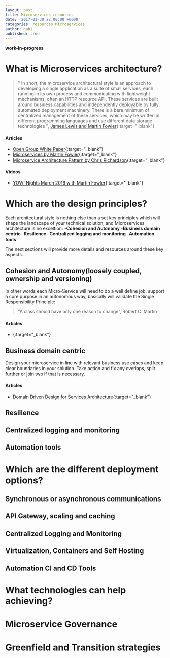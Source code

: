 ```yaml
---
layout: post
title: Microservices resources
date: '2017-01-30 22:00:00 +0000'
categories: resources Microservices
author: gabi
published: true
---
```


**work-in-progress**

# What is Microservices architecture?

> " In short, the microservice architectural style is an approach to developing a single application as a suite of small services, each running in its own process and communicating with lightweight mechanisms, often an HTTP resource API. These services are built around business capabilities and independently deployable by fully automated deployment machinery. There is a bare minimum of centralized management of these services, which may be written in different programming languages and use different data storage technologies ", [James Lewis and Martin Fowler](https://martinfowler.com/articles/microservices.html){:target="_blank"}

#### **Articles**
* [Open Group White Paper](https://www2.opengroup.org/ogsys/catalog/W169){:target="_blank"}
* [Microservices by Martin Fowler](https://martinfowler.com/articles/microservices.html){:target="_blank"}
* [Microservice Architecture Pattern by Chris Richardson](http://microservices.io/patterns/microservices.html){:target="_blank"}

#### **Videos**
* [YOW! Nights March 2016 with Martin Fowler](https://www.youtube.com/watch?v=Irlw-LGIJO4){:target="_blank"}

# Which are the design principles?
Each architectural style is nothing else than a set key principles which will shape the landscape of your technical solution, and Microservices architecture is no exceltion:
-**Cohesion and Autonomy**
-**Business domain centric**
-**Resilience**
-**Centralized logging and monitoring**
-**Automation tools**

The next sections will provide more details and resources around these key aspects. 

## Cohesion and Autonomy(loosely coupled, ownership and versioning)
In other words each Micro-Service will need to do a well define job, support a core purpose in an autonomous way, basically will validate the Single Responsibility Principle: 

> "A class should have only one reason to change", Robert C. Martin

#### **Articles**
* [](https://en.wikipedia.org/wiki/Single_responsibility_principle){:target="_blank"}

## Business domain centric
Design your microservice in line with relevant business use cases and keep clear boundaries in your solution. Take action and fix any overlaps, split further or join two if that is necessary. 

#### **Articles**
* [Domain Driven Design for Services Architecture](https://www.thoughtworks.com/insights/blog/domain-driven-design-services-architecture){:target="_blank"}

## Resilience

## Centralized logging and monitoring

## Automation tools

# Which are the different deployment options?

## Synchronous or asynchronous communications

## API Gateway, scaling and caching

## Centralized Logging and Monitoring

## Virtualization, Containers and Self Hosting

## Automation CI and CD Tools

# What technologies can help achieving?

# Microservice Governance

# Greenfield and Transition strategies
